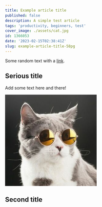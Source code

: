 ```yaml
---
title: Example article title
published: false
description: A simple test article
tags: 'productivity, beginners, test'
cover_image: ./assets/cat.jpg
id: 1366053
date: '2023-02-15T02:38:41Z'
slug: example-article-title-58pg
---
```


Some random text with a [link](https://code.visualstudio.com).

## Serious title

Add some text here and there!

![and some pictures too](./assets/cat.jpg)

## Second title
